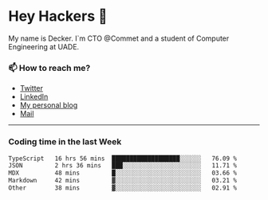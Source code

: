 # Hey Hackers 👋

My name is Decker. I`m CTO @Commet and a student of Computer Engineering at UADE.

### 📫 How to reach me?
- [Twitter](https://x.com/0xDecker) 
- [LinkedIn](https://www.linkedin.com/in/decker-urbano/) 
- [My personal blog](http://decker.sh) 
- [Mail](mailto:me@decker.sh)

---

### Coding time in the last Week

<!--START_SECTION:waka-->

```txt
TypeScript   16 hrs 56 mins  ███████████████████░░░░░░   76.09 %
JSON         2 hrs 36 mins   ███░░░░░░░░░░░░░░░░░░░░░░   11.71 %
MDX          48 mins         █░░░░░░░░░░░░░░░░░░░░░░░░   03.66 %
Markdown     42 mins         ▓░░░░░░░░░░░░░░░░░░░░░░░░   03.21 %
Other        38 mins         ▓░░░░░░░░░░░░░░░░░░░░░░░░   02.91 %
```

<!--END_SECTION:waka-->
